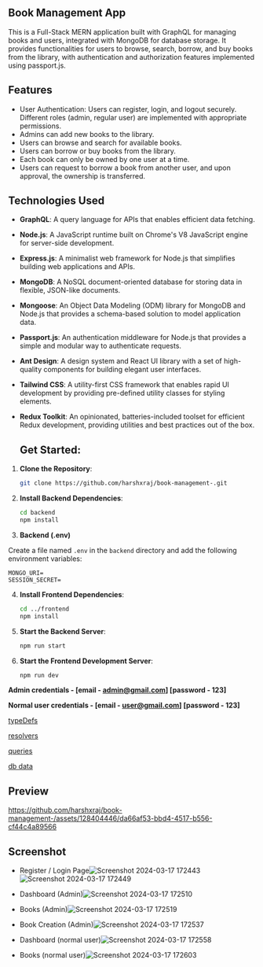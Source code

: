 
## **Book Management App**
This is a Full-Stack MERN application built with GraphQL for managing books and users, integrated with MongoDB for database storage. 
It provides functionalities for users to browse, search, borrow, and buy books from the library, with authentication and authorization features implemented using passport.js.

## Features
- User Authentication: Users can register, login, and logout securely. Different roles (admin, regular user) are implemented with appropriate permissions.
- Admins can add new books to the library.
- Users can browse and search for available books.
- Users can borrow or buy books from the library.
- Each book can only be owned by one user at a time.
- Users can request to borrow a book from another user, and upon approval, the ownership is transferred.

## Technologies Used
- **GraphQL**: A query language for APIs that enables efficient data fetching.
- **Node.js**: A JavaScript runtime built on Chrome's V8 JavaScript engine for server-side development.
- **Express.js**: A minimalist web framework for Node.js that simplifies building web applications and APIs.
- **MongoDB**: A NoSQL document-oriented database for storing data in flexible, JSON-like documents.
- **Mongoose**: An Object Data Modeling (ODM) library for MongoDB and Node.js that provides a schema-based solution to model application data.
- **Passport.js**: An authentication middleware for Node.js that provides a simple and modular way to authenticate requests.
- **Ant Design**: A design system and React UI library with a set of high-quality components for building elegant user interfaces.
- **Tailwind CSS**: A utility-first CSS framework that enables rapid UI development by providing pre-defined utility classes for styling elements.
- **Redux Toolkit**: An opinionated, batteries-included toolset for efficient Redux development, providing utilities and best practices out of the box.

  ## Get Started:
1. **Clone the Repository**:

   ```bash
   git clone https://github.com/harshxraj/book-management-.git
   ```

2. **Install Backend Dependencies**:

   ```bash
   cd backend
   npm install
   ```

3. **Backend (.env)**

 Create a file named `.env` in the `backend` directory and add the following environment variables:

  ```
  MONGO_URI=
  SESSION_SECRET=
  ```
4. **Install Frontend Dependencies**:

   ```bash
   cd ../frontend
   npm install
   ```

5. **Start the Backend Server**:

   ```bash
   npm run start
   ```

6. **Start the Frontend Development Server**:

   ```bash
   npm run dev
   ```
**Admin credentials - [email - admin@gmail.com] [password - 123]**

**Normal user credentials - [email - user@gmail.com] [password - 123]**

<a href="https://gist.github.com/harshxraj/3897a4a0bcef1a2153d3790029e9902d" target="_blank">typeDefs</a>

<a href="https://gist.github.com/harshxraj/69e1b1d70278947e14ce60f3ab710391" target="_blank">resolvers</a>

<a href="https://gist.github.com/harshxraj/745d877353f3ddd99c5bc0f98ceef38d" target="_blank">queries</a>

<a href="https://gist.github.com/harshxraj/54d1aeaf93d67ae83d285981a4285049" target="_blank">db data</a>

## Preview


https://github.com/harshxraj/book-management-/assets/128404446/da66af53-bbd4-4517-b556-cf44c4a89566

## Screenshot
- Register / Login Page![Screenshot 2024-03-17 172443](https://github.com/harshxraj/book-management-/assets/128404446/8f996c61-ca92-46d2-959d-8273d80d669d)
![Screenshot 2024-03-17 172449](https://github.com/harshxraj/book-management-/assets/128404446/bf16ab46-1a63-4eee-bbf6-df84e8b8afc4)

- Dashboard (Admin)![Screenshot 2024-03-17 172510](https://github.com/harshxraj/book-management-/assets/128404446/c456a56a-8d77-4546-89d2-3471dfe07102)

- Books (Admin)![Screenshot 2024-03-17 172519](https://github.com/harshxraj/book-management-/assets/128404446/664b2150-8a5d-42a6-ae0e-14439a38d3cb)

- Book Creation (Admin)![Screenshot 2024-03-17 172537](https://github.com/harshxraj/book-management-/assets/128404446/c005f8ab-c28e-4e0f-af5f-383f8fe79ae9)

- Dashboard (normal user)![Screenshot 2024-03-17 172558](https://github.com/harshxraj/book-management-/assets/128404446/42602dc7-6599-4485-a607-5e1eecf68ee5)

- Books (normal user)![Screenshot 2024-03-17 172603](https://github.com/harshxraj/book-management-/assets/128404446/73c4a4dc-4472-480e-9790-376c5a5d2b3c)

  
